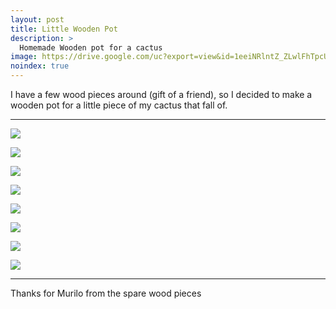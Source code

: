 ```yaml
---
layout: post
title: Little Wooden Pot
description: >
  Homemade Wooden pot for a cactus 
image: https://drive.google.com/uc?export=view&id=1eeiNRlntZ_ZLwlFhTpcU9rJ6QaGHSL-2
noindex: true
---
```


I have a few wood pieces around (gift of a friend), so I decided to make a wooden pot for a little piece of my cactus that fall of.

* * *
![](https://drive.google.com/uc?export=view&id=166pVrW-kPmGIlCMEwVDGyu7mokOegpN1)

![](https://drive.google.com/uc?export=view&id=1YCJnkiqeNd09_QR8ly1XICIapURkWvSH)

![](https://drive.google.com/uc?export=view&id=1miBvHQHTbv40SIURhBy1NNUm580ffCdx)

![](https://drive.google.com/uc?export=view&id=1Thnzs1wk1jnGH89sTKeP1vmVaViTTev5)

![](https://drive.google.com/uc?export=view&id=19Cwxnnx9JAL9oh5GKHT56rAy7mlS0_eh)

![](https://drive.google.com/uc?export=view&id=1eeiNRlntZ_ZLwlFhTpcU9rJ6QaGHSL-2)

![](https://drive.google.com/uc?export=view&id=1tku08s9OLJM7uo4L36CxYYncGDR8_5Hv)

![](https://drive.google.com/uc?export=view&id=139i1PVOYHToZSxeMy5OdphHXVf5Ri2vL)


* * * 

Thanks for Murilo from the spare wood pieces
